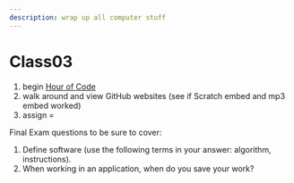 ```yaml
---
description: wrap up all computer stuff
---
```


# Class03

1. begin [Hour of Code](../unit-1-computers/computer-software/hour-of-code.md)
2. walk around and view GitHub websites \(see if Scratch embed and mp3 embed worked\)
3. assign = 

Final Exam questions to be sure to cover:

1. Define software \(use the following terms in your answer: algorithm, instructions\).
2. When working in an application, when do you save your work?

